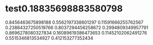 # test0.18835698883580798
0.8456463675898188
0.5562197338601297
0.11591666255762567
0.23884327250519766
0.8037294456258672
0.2994809349957791
0.8696278080327834
0.16089619386473653
0.11452102062491276
0.5515346813534927
0.412153277352434
